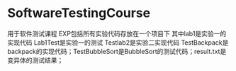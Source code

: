 # SoftwareTestingCourse
用于软件测试课程
EXP包括所有实验代码存放在一个项目下
其中lab1是实验一的实现代码 Lab1Test是实验一的测试
Testlab2是实验二实现代码 
TestBackpack是backpack的实现代码；TestBubbleSort是BubbleSort的测试代码；result.txt是变异体的测试结果；
